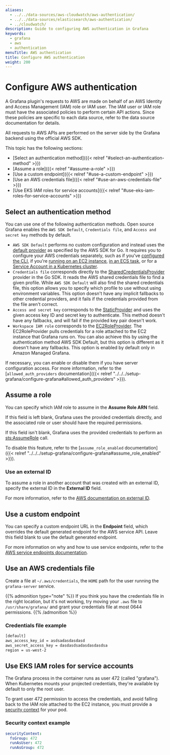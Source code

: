 ```yaml
---
aliases:
  - ../../data-sources/aws-cloudwatch/aws-authentication/
  - ../../data-sources/elasticsearch/aws-authentication/
  - ../cloudwatch/
description: Guide to configuring AWS authentication in Grafana
keywords:
  - grafana
  - aws
  - authentication
menuTitle: AWS authentication
title: Configure AWS authentication
weight: 200
---
```


# Configure AWS authentication

A Grafana plugin's requests to AWS are made on behalf of an AWS Identity and Access Management (IAM) role or IAM user.
The IAM user or IAM role must have the associated policies to perform certain API actions.
Since these policies are specific to each data source, refer to the data source documentation for details.

All requests to AWS APIs are performed on the server side by the Grafana backend using the official AWS SDK.

This topic has the following sections:

- [Select an authentication method]({{< relref "#select-an-authentication-method" >}})
- [Assume a role]({{< relref "#assume-a-role" >}})
- [Use a custom endpoint]({{< relref "#use-a-custom-endpoint" >}})
- [Use an AWS credentials file]({{< relref "#use-an-aws-credentials-file" >}})
- [Use EKS IAM roles for service accounts]({{< relref "#use-eks-iam-roles-for-service-accounts" >}})

## Select an authentication method

You can use one of the following authentication methods.
Open source Grafana enables the `AWS SDK Default`, `Credentials file`, and `Access and secret key` methods by default.

- `AWS SDK Default` performs no custom configuration and instead uses the [default provider](https://docs.aws.amazon.com/sdk-for-go/v1/developer-guide/configuring-sdk.html) as specified by the AWS SDK for Go.
  It requires you to configure your AWS credentials separately, such as if you've [configured the CLI](https://docs.aws.amazon.com/cli/latest/userguide/cli-configure-files.html), if you're [running on an EC2 instance](https://docs.aws.amazon.com/AWSEC2/latest/UserGuide/iam-roles-for-amazon-ec2.html), [in an ECS task](https://docs.aws.amazon.com/AmazonECS/latest/developerguide/task-iam-roles.html), or for a [Service Account in a Kubernetes cluster](https://docs.aws.amazon.com/eks/latest/userguide/iam-roles-for-service-accounts.html).
- `Credentials file` corresponds directly to the [SharedCredentialsProvider](https://docs.aws.amazon.com/sdk-for-go/api/aws/credentials/#SharedCredentialsProvider) provider in the Go SDK.
  It reads the AWS shared credentials file to find a given profile.
  While `AWS SDK Default` will also find the shared credentials file, this option allows you to specify which profile to use without using environment variables.
  This option doesn't have any implicit fallbacks to other credential providers, and it fails if the credentials provided from the file aren't correct.
- `Access and secret key` corresponds to the [StaticProvider](https://docs.aws.amazon.com/sdk-for-go/api/aws/credentials/#StaticProvider) and uses the given access key ID and secret key to authenticate.
  This method doesn't have any fallbacks, and will fail if the provided key pair doesn't work.
- `Workspace IAM role` corresponds to the [EC2RoleProvider](https://docs.aws.amazon.com/sdk-for-go/api/aws/credentials/ec2rolecreds/#EC2RoleProvider).
  The EC2RoleProvider pulls credentials for a role attached to the EC2 instance that Grafana runs on.
  You can also achieve this by using the authentication method AWS SDK Default, but this option is different as it doesn't have any fallbacks.
  This option is enabled by default only in Amazon Managed Grafana.

If necessary, you can enable or disable them if you have server configuration access.
For more information, refer to the [`allowed_auth_providers` documentation]({{< relref "../../../setup-grafana/configure-grafana#allowed_auth_providers" >}}).

## Assume a role

You can specify which IAM role to assume in the **Assume Role ARN** field.

If this field is left blank, Grafana uses the provided credentials directly, and the associated role or user should have the required permissions.

If this field isn't blank, Grafana uses the provided credentials to perform an [sts:AssumeRole](https://docs.aws.amazon.com/STS/latest/APIReference/API_AssumeRole.html) call.

To disable this feature, refer to the [`assume_role_enabled` documentation]({{< relref "../../../setup-grafana/configure-grafana#assume_role_enabled" >}}).

### Use an external ID

To assume a role in another account that was created with an external ID, specify the external ID in the **External ID** field.

For more information, refer to the [AWS documentation on external ID](https://docs.aws.amazon.com/IAM/latest/UserGuide/id_roles_create_for-user_externalid.html).

## Use a custom endpoint

You can specify a custom endpoint URL in the **Endpoint** field, which overrides the default generated endpoint for the AWS service API.
Leave this field blank to use the default generated endpoint.

For more information on why and how to use service endpoints, refer to the [AWS service endpoints documentation](https://docs.aws.amazon.com/general/latest/gr/rande.html).

## Use an AWS credentials file

Create a file at `~/.aws/credentials`, the `HOME` path for the user running the `grafana-server` service.

{{% admonition type="note" %}}
If you think you have the credentials file in the right location, but it's not working, try moving your `.aws` file to `/usr/share/grafana/` and grant your credentials file at most 0644 permissions.
{{% /admonition %}}

### Credentials file example

```bash
[default]
aws_access_key_id = asdsadasdasdasd
aws_secret_access_key = dasdasdsadasdasdasdsa
region = us-west-2
```

## Use EKS IAM roles for service accounts

The Grafana process in the container runs as user 472 (called "grafana").
When Kubernetes mounts your projected credentials, they're available by default to only the root user.

To grant user 472 permission to access the credentials, and avoid falling back to the IAM role attached to the EC2 instance, you must provide a [security context](https://kubernetes.io/docs/tasks/configure-pod-container/security-context/) for your pod.

### Security context example

```yaml
securityContext:
  fsGroup: 472
  runAsUser: 472
  runAsGroup: 472
```
